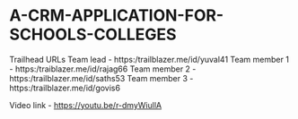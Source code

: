 # A-CRM-APPLICATION-FOR-SCHOOLS-COLLEGES

Trailhead URLs
Team lead     - https:/trailblazer.me/id/yuval41
Team member 1 - https:/traiblazer.me/id/rajag66
Team member 2 - https:/trailblazer.me/id/saths53
Team member 3 - https:/trailblazer.me/id/govis6

Video link  - https://youtu.be/r-dmyWiullA
